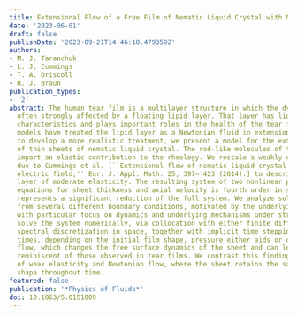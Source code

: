 ```yaml
---
title: Extensional Flow of a Free Film of Nematic Liquid Crystal with Moderate Elasticity
date: '2023-06-01'
draft: false
publishDate: '2023-09-21T14:46:10.479359Z'
authors:
- M. J. Taranchuk
- L. J. Cummings
- T. A. Driscoll
- R. J. Braun
publication_types:
- '2'
abstract: The human tear film is a multilayer structure in which the dynamics are
  often strongly affected by a floating lipid layer. That layer has liquid crystalline
  characteristics and plays important roles in the health of the tear film. Previous
  models have treated the lipid layer as a Newtonian fluid in extensional flow. Motivated
  to develop a more realistic treatment, we present a model for the extensional flow
  of thin sheets of nematic liquid crystal. The rod-like molecules of these substances
  impart an elastic contribution to the rheology. We rescale a weakly elastic model
  due to Cummings et al. [``Extensional flow of nematic liquid crystal with an applied
  electric field,'' Eur. J. Appl. Math. 25, 397– 423 (2014).] to describe a lipid
  layer of moderate elasticity. The resulting system of two nonlinear partial differential
  equations for sheet thickness and axial velocity is fourth order in space, but still
  represents a significant reduction of the full system. We analyze solutions arising
  from several different boundary conditions, motivated by the underlying application,
  with particular focus on dynamics and underlying mechanisms under stretching. We
  solve the system numerically, via collocation with either finite difference or Chebyshev
  spectral discretization in space, together with implicit time stepping. At early
  times, depending on the initial film shape, pressure either aids or opposes extensional
  flow, which changes the free surface dynamics of the sheet and can lead to patterns
  reminiscent of those observed in tear films. We contrast this finding with the cases
  of weak elasticity and Newtonian flow, where the sheet retains the same qualitative
  shape throughout time.
featured: false
publication: '*Physics of Fluids*'
doi: 10.1063/5.0151809
---
```


